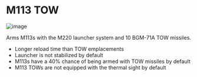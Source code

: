 # M113 TOW
![image](https://github.com/thebeninator/M113-TOW/assets/89621837/02138945-7ce8-42f2-b33b-641d26761442)

Arms M113s with the M220 launcher system and 10 BGM-71A TOW missiles.
- Longer reload time than TOW emplacements
- Launcher is not stabilized by default
- M113s have a 40% chance of being armed with TOW missiles by default
- M113 TOWs are not equipped with the thermal sight by default 
